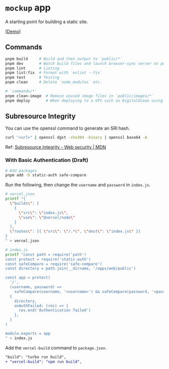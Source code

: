 # `mockup` app

A starting point for building a static site.

[[Demo](https://nextjs-template-mockup.usagizmo.com/)]

## Commands

```bash
pnpm build     # Build and then output to `public/*`
pnpm dev       # Watch build files and launch browser-sync server on port 8000
pnpm lint      # Linting
pnpm list:fix  # Format with `eslint --fix`
pnpm test      # Testing
pnpm clean     # Delete `node_modules` etc.

# `commands/*`
pnpm clean-image  # Remove unused image files in `public/images/*`
pnpm deploy       # When deploying to a VPS such as DigitalOcean using `rsync`
```

## Subresource Integrity

You can use the openssl command to generate an SRI hash.

```bash
curl "<url>" | openssl dgst -sha384 -binary | openssl base64 -A
```

Ref: [Subresource Integrity - Web security | MDN](https://developer.mozilla.org/en-US/docs/Web/Security/Subresource_Integrity)

### With Basic Authentication (Draft)

```bash
# Add packages
pnpm add -D static-auth safe-compare
```

Run the following, then change the `username` and `password` in `index.js`.

```bash
# vercel.json
printf "{
  \"builds\": [
    {
      \"src\": \"index.js\",
      \"use\": \"@vercel/node\"
    }
  ],
  \"routes\": [{ \"src\": \"/.*\", \"dest\": \"index.js\" }]
}
" > vercel.json

# index.js
printf "const path = require('path')
const protect = require('static-auth')
const safeCompare = require('safe-compare')
const directory = path.join(__dirname, '/apps/web/public')

const app = protect(
  '/',
  (username, password) =>
    safeCompare(username, '<username>') && safeCompare(password, '<password>'),
  {
    directory,
    onAuthFailed: (res) => {
      res.end('Authentication failed')
    },
  }
)

module.exports = app
" > index.js
```

Add the `vercel-build` command to `package.json`.

```diff
"build": "turbo run build",
+ "vercel-build": "npm run build",
```
